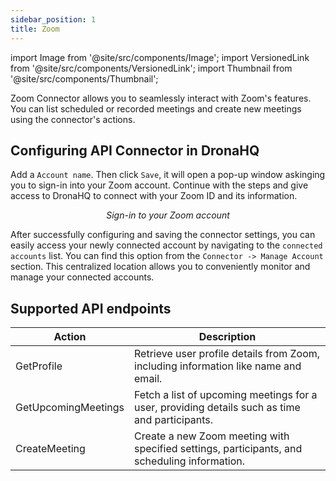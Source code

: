 ```yaml
---
sidebar_position: 1
title: Zoom
---
```

import Image from '@site/src/components/Image';
import VersionedLink from '@site/src/components/VersionedLink';
import Thumbnail from '@site/src/components/Thumbnail';

Zoom Connector allows you to seamlessly interact with Zoom's features. You can list scheduled or recorded meetings and create new meetings using the connector's actions.

## Configuring API Connector in DronaHQ

Add a `Account name`. Then click `Save`, it will open a pop-up window askinging you to sign-in into your Zoom account. Continue with the steps and give access to DronaHQ to connect with your Zoom ID and its information.


<figure>
  <Thumbnail src="/img/reference/connectors/zoom/details.png" alt="Sign-in to your Zoom account" />
  <figcaption align = "center"><i>Sign-in to your Zoom account</i></figcaption>
</figure>


After successfully configuring and saving the connector settings, you can easily access your newly connected account by navigating to the `connected accounts` list. You can find this option from the `Connector -> Manage Account` section. This centralized location allows you to conveniently monitor and manage your connected accounts.

## Supported API endpoints

| Action                | Description                                                                                  |
|-----------------------|----------------------------------------------------------------------------------------------|
| GetProfile            | Retrieve user profile details from Zoom, including information like name and email.         |
| GetUpcomingMeetings   | Fetch a list of upcoming meetings for a user, providing details such as time and participants.|
| CreateMeeting         | Create a new Zoom meeting with specified settings, participants, and scheduling information.|



